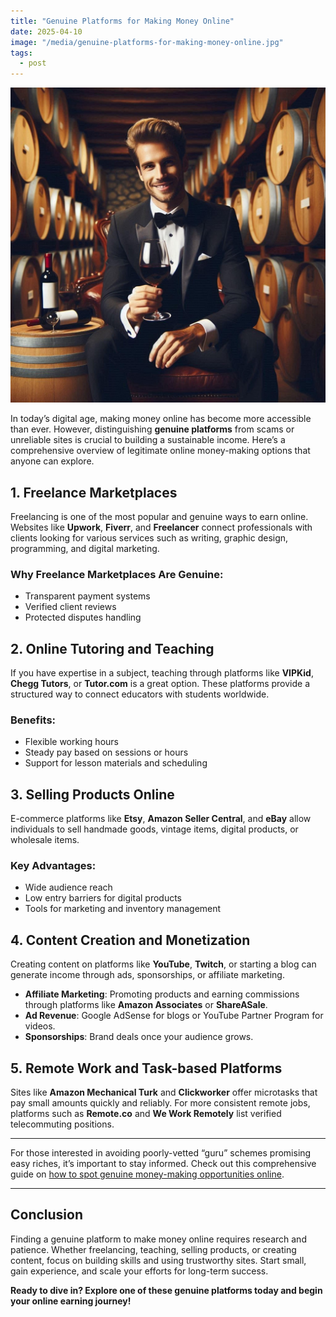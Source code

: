 ```yaml
---
title: "Genuine Platforms for Making Money Online"
date: 2025-04-10
image: "/media/genuine-platforms-for-making-money-online.jpg"
tags:
  - post
---
```


![Genuine Platforms for Making Money Online](/media/genuine-platforms-for-making-money-online.jpg)

In today’s digital age, making money online has become more accessible than ever. However, distinguishing **genuine platforms** from scams or unreliable sites is crucial to building a sustainable income. Here’s a comprehensive overview of legitimate online money-making options that anyone can explore.

## 1. Freelance Marketplaces

Freelancing is one of the most popular and genuine ways to earn online. Websites like **Upwork**, **Fiverr**, and **Freelancer** connect professionals with clients looking for various services such as writing, graphic design, programming, and digital marketing.

### Why Freelance Marketplaces Are Genuine:
- Transparent payment systems
- Verified client reviews
- Protected disputes handling

## 2. Online Tutoring and Teaching

If you have expertise in a subject, teaching through platforms like **VIPKid**, **Chegg Tutors**, or **Tutor.com** is a great option. These platforms provide a structured way to connect educators with students worldwide.

### Benefits:
- Flexible working hours
- Steady pay based on sessions or hours
- Support for lesson materials and scheduling

## 3. Selling Products Online

E-commerce platforms like **Etsy**, **Amazon Seller Central**, and **eBay** allow individuals to sell handmade goods, vintage items, digital products, or wholesale items.

### Key Advantages:
- Wide audience reach
- Low entry barriers for digital products
- Tools for marketing and inventory management

## 4. Content Creation and Monetization

Creating content on platforms like **YouTube**, **Twitch**, or starting a blog can generate income through ads, sponsorships, or affiliate marketing.

- **Affiliate Marketing**: Promoting products and earning commissions through platforms like **Amazon Associates** or **ShareASale**.
- **Ad Revenue**: Google AdSense for blogs or YouTube Partner Program for videos.
- **Sponsorships**: Brand deals once your audience grows.

## 5. Remote Work and Task-based Platforms

Sites like **Amazon Mechanical Turk** and **Clickworker** offer microtasks that pay small amounts quickly and reliably. For more consistent remote jobs, platforms such as **Remote.co** and **We Work Remotely** list verified telecommuting positions.

---

For those interested in avoiding poorly-vetted “guru” schemes promising easy riches, it’s important to stay informed. Check out this comprehensive guide on [how to spot genuine money-making opportunities online](https://supertotallyawesome.com/posts/make-money-online-gurus/).

---

## Conclusion

Finding a genuine platform to make money online requires research and patience. Whether freelancing, teaching, selling products, or creating content, focus on building skills and using trustworthy sites. Start small, gain experience, and scale your efforts for long-term success.

**Ready to dive in? Explore one of these genuine platforms today and begin your online earning journey!**
